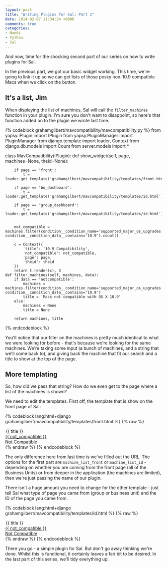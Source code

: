 ```yaml
---
layout: post
title: "Writing Plugins for Sal: Part 2"
date: 2014-02-07 11:34:24 +0000
comments: true
categories: 
- Munki
- Python
- Sal
---
```

And now, time for the shocking second part of our series on how to write plugins for Sal.

In the previous part, we got our basic widget working. This time, we're going to link it up so we can get lists of those pesky non-10.9 compatible Macs when we click on the button.

## It's a list, Jim

When displaying the list of machines, Sal will call the ``filter_machines`` function in your plugin. I'm sure you don't want to disappoint, so here's that function added on to the plugin we wrote last time.

{% codeblock grahamgilbert/mavcompatibility/mavcompatibility.py %}
from yapsy.IPlugin import IPlugin
from yapsy.PluginManager import PluginManager
from django.template import loader, Context
from django.db.models import Count
from server.models import *

class MavCompatibility(IPlugin):
    def show_widget(self, page, machines=None, theid=None):

        if page == 'front':
            t = loader.get_template('grahamgilbert/mavcompatibility/templates/front.html')
        
        if page == 'bu_dashboard':
            t = loader.get_template('grahamgilbert/mavcompatibility/templates/id.html')
        
        if page == 'group_dashboard':
            t = loader.get_template('grahamgilbert/mavcompatibility/templates/id.html')
            
        
        not_compatible = machines.filter(condition__condition_name='supported_major_os_upgrades').exclude(condition__condition_name='supported_major_os_upgrades', condition__condition_data__contains='10.9').count()
        
        c = Context({
            'title': '10.9 Compatibility',
            'not_compatible': not_compatible,
            'page': page,
            'theid': theid
        })
        return t.render(c), 3
    def filter_machines(self, machines, data):
        if data == 'notcompatible':
            machines = machines.filter(condition__condition_name='supported_major_os_upgrades').exclude(condition__condition_name='supported_major_os_upgrades', condition__condition_data__contains='10.9')
            title = 'Macs not compatible with OS X 10.9'
        else:
            machines = None
            title = None
        
        return machines, title
{% endcodeblock %}

You'll notice that our filter on the machines is pretty much identical to what we were looking for before - that's because we're looking for the same machines. We're taking some input (a bunch of machines, and a string that we'll come back to), and giving back the machine that fit our search and a title to show at the top of the page.

## More templating

So, how did we pass that string? How do we even get to the page where a list of the machines is shown?

We need to edit the templates. First off, the template that is show on the front page of Sal:

{% codeblock lang:html+django grahamgilbert/mavcompatibility/templates/front.html %}
{% raw %}
<div class="span3">
    <legend>{{ title }}</legend>
        <a href="{% url 'machine_list_front' 'MavCompatibility' 'notcompatible' %}" class="btn btn-danger">
            <span class="bigger"> {{ not_compatible }} </span><br />
            Not Compatible
        </a>
</div>
{% endraw %}
{% endcodeblock %}

The only difference here from last time is we've filled out the URL. The options for the first part are ``machine_list_front`` or ``machine_list_id`` - depending on whether you are coming from the front page (all of the Business Units) or from deeper in the application (the machines are limited), then we're just passing the name of our plugin.

There isn't a huge amount you need to change for the other template - just tell Sal what type of page you came from (group or business unit) and the ID of the page you came from.

{% codeblock lang:html+django grahamgilbert/mavcompatibility/templates/id.html %}
{% raw %}
<div class="span3">
    <legend>{{ title }}</legend>
        <a href="{% url 'machine_list_id' 'MavCompatibility' 'notcompatible' page theid %}" class="btn btn-danger">
            <span class="bigger"> {{ not_compatible }} </span><br />
            Not Compatible
        </a>
</div>
{% endraw %}
{% endcodeblock %}

There you go - a simple plugin for Sal. But don't go away thinking we're done. Whilst this is functional, it certainly leaves a fair bit to be desired. In the last part of this series, we'll tidy everything up.